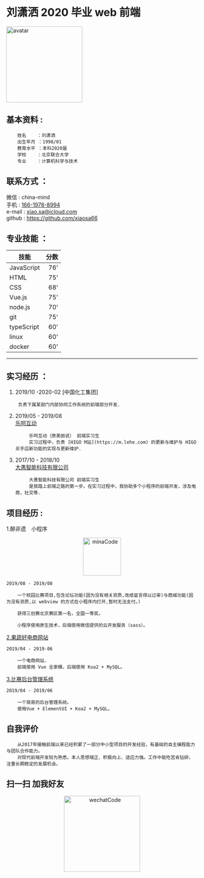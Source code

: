 # 刘潇洒 2020 毕业 web 前端


<p align="left">
  <img alt="avatar" src="https://imgs-1258006205.cos.ap-beijing.myqcloud.com/IMG_7681.JPG" width="200rem" max-width="100%">
</p>

## 基本资料 : 
        姓名    ：刘潇洒
        出生年月 ：1998/01
        教育水平 ：本科2020届
        学校    ：北京联合大学
        专业    ：计算机科学与技术


## 联系方式 ：
微信   : china-mind  
手机    : [166-1978-8994](tel:166-1978-8994)  
e-mail : [xiao.sa@icloud.com](mailto:xiao.sa@icloud.com)  
github : https://github.com/xiaosa66

## 专业技能 ：


| 技能        | 分数     |
| --------   | -----:  |
| JavaScript |    76'  |
| HTML       |    75'  |
| CSS        |    68'  |
| Vue.js     |    75'  |
| node.js    |    70'  |
| git        |    75'  |
| typeScript |    60'  |
| linux      |    60'  |
| docker     |    60'  |



---
## 实习经历 ：

1. 2019/10 -2020-02
[中国化工集团]

        负责下属某部门内部协同工作系统的前端部分开发.


2. 2019/05 - 2019/08  
[乐呵互动](https://m.lehe.com)

            乐呵互动（原美丽说） 前端实习生
            实习过程中，负责 [HIGO M站](https://m.lehe.com) 的更新与维护与 HIGO 买手店新功能的实现与更新维护.


3. 2017/10 - 2018/10  
   [大愚智能科技有限公司](https://www.dayukeji.xin/#/join)

            大愚智能科技有限公司 前端实习生 
            是我踏上前端之路的第一步。在实习过程中，我协助多个小程序的前端开发，涉及电商，社交等.
    
## 项目经历 :

1.醉非遗　小程序
<p align="center">
  <img alt="minaCode" src="https://zuifeiyi-1258006205.cos.ap-beijing.myqcloud.com/IMG_5918.JPG" width="100" max-width="100%">
</p>


    2019/08 - 2019/08

        一个校园比赛项目,包含论坛功能(因为没有相关资质,改成留言得以过审)与商城功能(因为没有资质,以 webview 的方式在小程序内打开,暂时无法支付。)

        获得三创赛北京赛区第一名，全国一等奖。

        小程序使用原生技术，后端使用微信提供的云开发服务（sass）。
    

[2.果蔬好电商网站](https://github.com/xiaosa66/guoshuhao)

    2019/04 - 2019-06

        一个电商网站.
        前端使用 Vue 全家桶，后端使用 Koa2 + MySQL。


[3.比赛后台管理系统](https://github.com/xiaosa66/compManage)

    2019/04 - 2019/06

        一个简易的后台管理系统。
        使用Vue + ElementUI + Koa2 + MySQL。

   
## 自我评价
    
        从2017年接触前端以来已经积累了一部分中小型项目的开发经验，有基础的自主编程能力与团队合作能力。  
        对现代前端开发较为熟悉。本人思想端正、积极向上、适应力强。工作中能吃苦肯钻研，注重长期稳定的发展机会。

## 扫一扫 加我好友

<p align="center">
  <img alt="wechatCode" src="https://imgs-1258006205.cos.ap-beijing.myqcloud.com/IMG_7683.JPG" width="200rem" max-width="100%">
</p>
